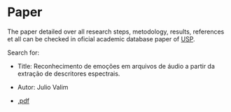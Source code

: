 # Paper

The paper detailed over all research steps, metodology, results, references et all can be checked in oficial academic database paper of [USP](https://www.teses.usp.br/).

Search for:
- Title: Reconhecimento de emoções em arquivos de áudio a partir da extração de descritores espectrais.
- Autor: Julio Valim

- [,pdf](https://drive.google.com/file/d/1_UOxA47OwSt4oFtyYS8oaCGR28GgjJLj/view)
